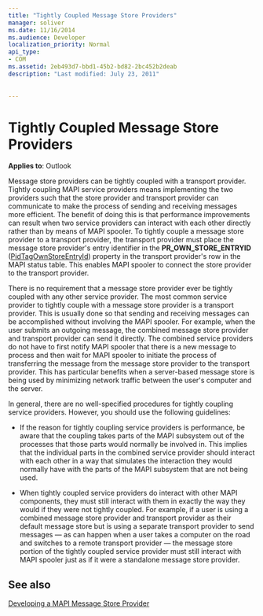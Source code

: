 ```yaml
---
title: "Tightly Coupled Message Store Providers"
manager: soliver
ms.date: 11/16/2014
ms.audience: Developer
localization_priority: Normal
api_type:
- COM
ms.assetid: 2eb493d7-bbd1-45b2-bd82-2bc452b2deab
description: "Last modified: July 23, 2011"
 
 
---
```


# Tightly Coupled Message Store Providers

  
  
**Applies to**: Outlook 
  
Message store providers can be tightly coupled with a transport provider. Tightly coupling MAPI service providers means implementing the two providers such that the store provider and transport provider can communicate to make the process of sending and receiving messages more efficient. The benefit of doing this is that performance improvements can result when two service providers can interact with each other directly rather than by means of MAPI spooler. To tightly couple a message store provider to a transport provider, the transport provider must place the message store provider's entry identifier in the **PR_OWN_STORE_ENTRYID** ([PidTagOwnStoreEntryId](pidtagownstoreentryid-canonical-property.md)) property in the transport provider's row in the MAPI status table. This enables MAPI spooler to connect the store provider to the transport provider.
  
There is no requirement that a message store provider ever be tightly coupled with any other service provider. The most common service provider to tightly couple with a message store provider is a transport provider. This is usually done so that sending and receiving messages can be accomplished without involving the MAPI spooler. For example, when the user submits an outgoing message, the combined message store provider and transport provider can send it directly. The combined service providers do not have to first notify MAPI spooler that there is a new message to process and then wait for MAPI spooler to initiate the process of transferring the message from the message store provider to the transport provider. This has particular benefits when a server-based message store is being used by minimizing network traffic between the user's computer and the server.
  
In general, there are no well-specified procedures for tightly coupling service providers. However, you should use the following guidelines:
  
- If the reason for tightly coupling service providers is performance, be aware that the coupling takes parts of the MAPI subsystem out of the processes that those parts would normally be involved in. This implies that the individual parts in the combined service provider should interact with each other in a way that simulates the interaction they would normally have with the parts of the MAPI subsystem that are not being used.
    
- When tightly coupled service providers do interact with other MAPI components, they must still interact with them in exactly the way they would if they were not tightly coupled. For example, if a user is using a combined message store provider and transport provider as their default message store but is using a separate transport provider to send messages — as can happen when a user takes a computer on the road and switches to a remote transport provider — the message store portion of the tightly coupled service provider must still interact with MAPI spooler just as if it were a standalone message store provider.
    
## See also



[Developing a MAPI Message Store Provider](developing-a-mapi-message-store-provider.md)

